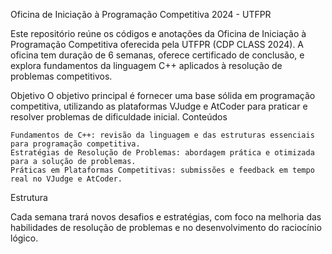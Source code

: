 Oficina de Iniciação à Programação Competitiva 2024 - UTFPR

Este repositório reúne os códigos e anotações da Oficina de Iniciação à Programação Competitiva oferecida pela UTFPR (CDP CLASS 2024). A oficina tem duração de 6 semanas, oferece certificado de conclusão, e explora fundamentos da linguagem C++ aplicados à resolução de problemas competitivos.

Objetivo
O objetivo principal é fornecer uma base sólida em programação competitiva, utilizando as plataformas VJudge e AtCoder para praticar e resolver problemas de dificuldade inicial.
Conteúdos

    Fundamentos de C++: revisão da linguagem e das estruturas essenciais para programação competitiva.
    Estratégias de Resolução de Problemas: abordagem prática e otimizada para a solução de problemas.
    Práticas em Plataformas Competitivas: submissões e feedback em tempo real no VJudge e AtCoder.

Estrutura

Cada semana trará novos desafios e estratégias, com foco na melhoria das habilidades de resolução de problemas e no desenvolvimento do raciocínio lógico. 
